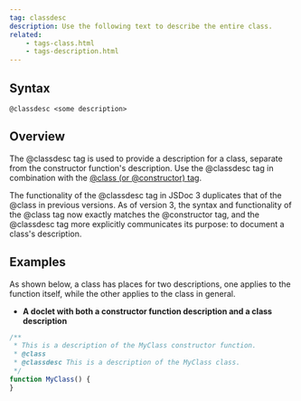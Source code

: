 ```yaml
---
tag: classdesc
description: Use the following text to describe the entire class.
related:
    - tags-class.html
    - tags-description.html
---
```


## Syntax

`@classdesc <some description>`


## Overview

The @classdesc tag is used to provide a description for a class, separate from the constructor
function's description. Use the @classdesc tag in combination with the [@class (or @constructor)
tag][class-tag].

The functionality of the @classdesc tag in JSDoc 3 duplicates that of the @class in previous
versions. As of version 3, the syntax and functionality of the @class tag now exactly matches the
@constructor tag, and the @classdesc tag more explicitly communicates its purpose: to document a
class's description.

[class-tag]: tags-class


## Examples

As shown below, a class has places for two descriptions, one applies to the function itself, while
the other applies to the class in general.

- **A doclet with both a constructor function description and a class description**

```js
/**
 * This is a description of the MyClass constructor function.
 * @class
 * @classdesc This is a description of the MyClass class.
 */
function MyClass() {
}
```


